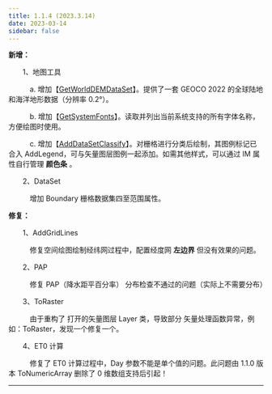 ```yaml
---
title: 1.1.4 (2023.3.14)
date: 2023-03-14
sidebar: false
---
```


<font color="#616AE5"><i class="fas fa-award"></i></font> **新增：**

&emsp;　1、地图工具

&emsp;　　a. 增加【[GetWorldDEMDataSet](/UserGuide/map/plot/GetWorldDEMDataSet.html)】。提供了一套 GEOCO 2022 的全球陆地和海洋地形数据（分辨率 0.2°）。

&emsp;　　b. 增加【[GetSystemFonts](/UserGuide/map/plot/GetSystemFonts.html)】。读取并列出当前系统支持的所有字体名称，方便绘图时使用。

&emsp;　　c. 增加【[AddDataSetClassify](/UserGuide/map/plot/MapFrame/AddDataSetClassify.html)】。对栅格进行分类后绘制，其图例标记已合入 AddLegend，可与矢量图层图例一起添加。如需其他样式，可以通过 IM 属性自行管理 **颜色条** 。

&emsp;　2、DataSet

&emsp;　　增加 Boundary 栅格数据集四至范围属性。

<font color="#FFA500"><i class="fas fa-tools"></i></font> **修复：**

&emsp;　1、AddGridLines

&emsp;　　修复空间绘图绘制经纬网过程中，配置经度网 **左边界** 但没有效果的问题。

&emsp;　2、PAP

&emsp;　　修复 PAP（降水距平百分率） 分布检查不通过的问题（实际上不需要分布） 

&emsp;　3、ToRaster

&emsp;　　由于重构了 打开的矢量图层 Layer 类，导致部分 矢量处理函数异常，例如：ToRaster，发现一个修复一个。

&emsp;　4、ET0 计算

&emsp;　　修复了 ET0 计算过程中，Day 参数不能是单个值的问题。此问题由 1.1.0 版本 ToNumericArray 删除了 0 维数组支持后引起！


---

